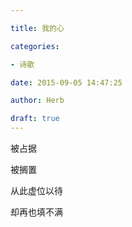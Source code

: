 ```yaml
---

title: 我的心

categories:

- 诗歌

date: 2015-09-05 14:47:25

author: Herb

draft: true
---
```


被占据



被搁置



从此虚位以待



却再也填不满